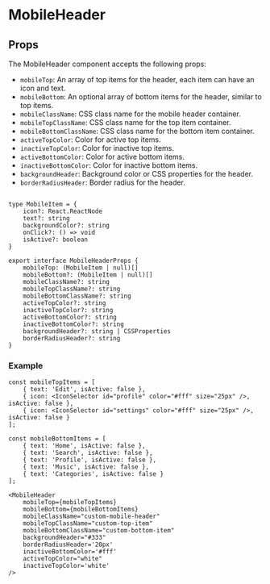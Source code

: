 # MobileHeader

## Props 

The MobileHeader component accepts the following props:
- `mobileTop`: An array of top items for the header, each item can have an icon and text.
- `mobileBottom`: An optional array of bottom items for the header, similar to top items.
- `mobileClassName`: CSS class name for the mobile header container.
- `mobileTopClassName`: CSS class name for the top item container.
- `mobileBottomClassName`: CSS class name for the bottom item container.
- `activeTopColor`: Color for active top items.
- `inactiveTopColor`: Color for inactive top items.
- `activeBottomColor`: Color for active bottom items.
- `inactiveBottomColor`: Color for inactive bottom items.
- `backgroundHeader`: Background color or CSS properties for the header.
- `borderRadiusHeader`: Border radius for the header.

```

type MobileItem = {
    icon?: React.ReactNode
    text?: string
    backgroundColor?: string
    onClick?: () => void
    isActive?: boolean
}

export interface MobileHeaderProps {
    mobileTop: (MobileItem | null)[]
    mobileBottom?: (MobileItem | null)[]
    mobileClassName?: string
    mobileTopClassName?: string
    mobileBottomClassName?: string
    activeTopColor?: string
    inactiveTopColor?: string
    activeBottomColor?: string
    inactiveBottomColor?: string
    backgroundHeader?: string | CSSProperties
    borderRadiusHeader?: string
}
```

### Example 

```
const mobileTopItems = [
    { text: 'Edit', isActive: false },
    { icon: <IconSelector id="profile" color="#fff" size="25px" />, isActive: false },
    { icon: <IconSelector id="settings" color="#fff" size="25px" />, isActive: false }
];

const mobileBottomItems = [
    { text: 'Home', isActive: false },
    { text: 'Search', isActive: false },
    { text: 'Profile', isActive: false },
    { text: 'Music', isActive: false },
    { text: 'Categories', isActive: false }
];

<MobileHeader
    mobileTop={mobileTopItems}
    mobileBottom={mobileBottomItems}
    mobileClassName="custom-mobile-header"
    mobileTopClassName="custom-top-item"
    mobileBottomClassName="custom-bottom-item"
    backgroundHeader="#333"
    borderRadiusHeader='20px'
    inactiveBottomColor='#fff'
    activeTopColor="white"
    inactiveTopColor='white'
/>
```

